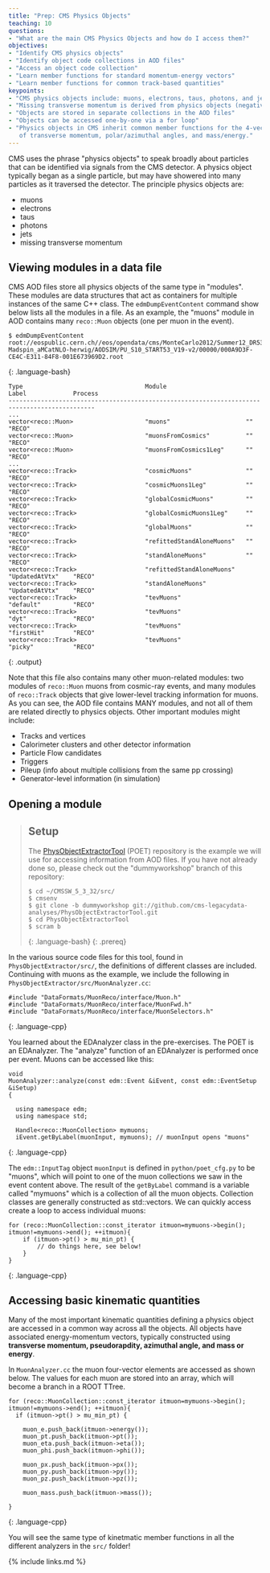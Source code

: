 ```yaml
---
title: "Prep: CMS Physics Objects"
teaching: 10
questions:
- "What are the main CMS Physics Objects and how do I access them?"
objectives:
- "Identify CMS physics objects"
- "Identify object code collections in AOD files"
- "Access an object code collection"
- "Learn member functions for standard momentum-energy vectors"
- "Learn member functions for common track-based quantities"
keypoints:
- "CMS physics objects include: muons, electrons, taus, photons, and jets." 
- "Missing transverse momentum is derived from physics objects (negative vector sum)."
- "Objects are stored in separate collections in the AOD files"
- "Objects can be accessed one-by-one via a for loop"
- "Physics objects in CMS inherit common member functions for the 4-vector quantities
   of transverse momentum, polar/azimuthal angles, and mass/energy."
---
```



CMS uses the phrase "physics objects" to speak broadly about particles that can be identified via 
signals from the CMS detector. A physics object typically began as a single particle, but may have 
showered into many particles as it traversed the detector. The principle physics objects are:

*   muons
*   electrons
*   taus
*   photons
*   jets
*   missing transverse momentum

## Viewing modules in a data file

CMS AOD files store all physics objects of the same type in "modules". These modules are 
data structures that act as containers for multiple instances of the same C++ class. The `edmDumpEventContent` command
show below lists all the modules in a file. As an example,
the "muons" module in AOD contains many `reco::Muon` objects (one per muon in the event). 

~~~
$ edmDumpEventContent root://eospublic.cern.ch//eos/opendata/cms/MonteCarlo2012/Summer12_DR53X/TTbar_8TeV-Madspin_aMCatNLO-herwig/AODSIM/PU_S10_START53_V19-v2/00000/000A9D3F-CE4C-E311-84F8-001E673969D2.root
~~~
{: .language-bash}

~~~
Type                                  Module                      Label             Process
----------------------------------------------------------------------------------------------
...
vector<reco::Muon>                    "muons"                     ""                "RECO"
vector<reco::Muon>                    "muonsFromCosmics"          ""                "RECO"
vector<reco::Muon>                    "muonsFromCosmics1Leg"      ""                "RECO"
...
vector<reco::Track>                   "cosmicMuons"               ""                "RECO"
vector<reco::Track>                   "cosmicMuons1Leg"           ""                "RECO"
vector<reco::Track>                   "globalCosmicMuons"         ""                "RECO"
vector<reco::Track>                   "globalCosmicMuons1Leg"     ""                "RECO"
vector<reco::Track>                   "globalMuons"               ""                "RECO"
vector<reco::Track>                   "refittedStandAloneMuons"   ""                "RECO"
vector<reco::Track>                   "standAloneMuons"           ""                "RECO"
vector<reco::Track>                   "refittedStandAloneMuons"   "UpdatedAtVtx"    "RECO"
vector<reco::Track>                   "standAloneMuons"           "UpdatedAtVtx"    "RECO"
vector<reco::Track>                   "tevMuons"                  "default"         "RECO"
vector<reco::Track>                   "tevMuons"                  "dyt"             "RECO"
vector<reco::Track>                   "tevMuons"                  "firstHit"        "RECO"
vector<reco::Track>                   "tevMuons"                  "picky"           "RECO"

~~~
{: .output}

Note that this file also contains many other muon-related modules: two modules of `reco::Muon` muons 
from cosmic-ray events, and many modules of `reco::Track` objects that give lower-level tracking
information for muons. As you can see, the AOD file contains MANY modules, and not all of them are related directly to 
physics objects. Other important modules might include:

*   Tracks and vertices
*   Calorimeter clusters and other detector information
*   Particle Flow candidates
*   Triggers
*   Pileup (info about multiple collisions from the same pp crossing)
*   Generator-level information (in simulation) 

## Opening a module

>## Setup
>The [PhysObjectExtractorTool](https://github.com/cms-legacydata-analyses/PhysObjectExtractorTool) (POET) 
>repository is the example we will use for accessing information from AOD files. If you have not already done so, 
>please check out the "dummyworkshop" branch of this repository:
>
>~~~
>$ cd ~/CMSSW_5_3_32/src/
>$ cmsenv
>$ git clone -b dummyworkshop git://github.com/cms-legacydata-analyses/PhysObjectExtractorTool.git 
>$ cd PhysObjectExtractorTool
>$ scram b
>~~~
>{: .language-bash}
{: .prereq}

In the various source code files for this tool, found in `PhysObjectExtractor/src/`, the definitions of different classes are included. Continuing with muons as the example, we include the following in `PhysObjectExtractor/src/MuonAnalyzer.cc`:
~~~
#include "DataFormats/MuonReco/interface/Muon.h"
#include "DataFormats/MuonReco/interface/MuonFwd.h"
#include "DataFormats/MuonReco/interface/MuonSelectors.h"
~~~
{: .language-cpp}

You learned about the EDAnalyzer class in the pre-exercises. The POET is an EDAnalyzer. 
The "analyze" function of an EDAnalyzer is performed once per event. Muons can be accessed like this:

~~~
void
MuonAnalyzer::analyze(const edm::Event &iEvent, const edm::EventSetup &iSetup)
{

  using namespace edm;
  using namespace std;

  Handle<reco::MuonCollection> mymuons;
  iEvent.getByLabel(muonInput, mymuons); // muonInput opens "muons"
~~~ 
{: .language-cpp}

The `edm::InputTag` object `muonInput` is defined in `python/poet_cfg.py` to be "muons", which will point to one of the muon collections we saw in the event content above. The result of the `getByLabel` command is a variable called "mymuons" which is a collection of all the muon objects. 
Collection classes are generally constructed as std::vectors. We can 
quickly access create a loop to access individual muons:

~~~
for (reco::MuonCollection::const_iterator itmuon=mymuons->begin(); itmuon!=mymuons->end(); ++itmuon){
    if (itmuon->pt() > mu_min_pt) {
        // do things here, see below!
    }
}
~~~
{: .language-cpp}

## Accessing basic kinematic quantities

Many of the most important kinematic quantities defining a physics object are accessed in a
common way across all the objects. All objects have associated energy-momentum vectors, typically
constructed using **transverse momentum, pseudorapdity, azimuthal angle, and
mass or energy**.

In `MuonAnalyzer.cc` the muon four-vector elements are accessed as shown below. The
values for each muon are stored into an array, which will become a branch in a ROOT TTree. 

~~~
for (reco::MuonCollection::const_iterator itmuon=mymuons->begin(); itmuon!=mymuons->end(); ++itmuon){
  if (itmuon->pt() > mu_min_pt) {

    muon_e.push_back(itmuon->energy());
    muon_pt.push_back(itmuon->pt());
    muon_eta.push_back(itmuon->eta());
    muon_phi.push_back(itmuon->phi());

    muon_px.push_back(itmuon->px());
    muon_py.push_back(itmuon->py());
    muon_pz.push_back(itmuon->pz());

    muon_mass.push_back(itmuon->mass());

}
~~~
{: .language-cpp}

You will see the same type of kinetmatic member functions in all the different analyzers in the `src/` folder!

{% include links.md %}

